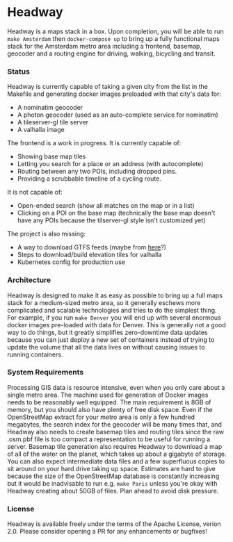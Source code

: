 # Headway

Headway is a maps stack in a box. Upon completion, you will be able to run `make Amsterdam` then `docker-compose up` to bring up a fully functional maps stack for the Amsterdam metro area including a frontend, basemap, geocoder and a routing engine for driving, walking, bicycling and transit.

### Status

Headway is currently capable of taking a given city from the list in the Makefile and generating docker images preloaded with that city's data for:

- A nominatim geocoder
- A photon geocoder (used as an auto-complete service for nominatim)
- A tileserver-gl tile server
- A valhalla image

The frontend is a work in progress. It is currently capable of:

- Showing base map tiles
- Letting you search for a place or an address (with autocomplete)
- Routing between any two POIs, including dropped pins.
- Providing a scrubbable timeline of a cycling route.

It is not capable of:

- Open-ended search (show all matches on the map or in a list)
- Clicking on a POI on the base map (technically the base map doesn't have any POIs because the tilserver-gl style isn't customized yet)

The project is also missing:

- A way to download GTFS feeds (maybe from [here](https://database.mobilitydata.org/)?)
- Steps to download/build elevation tiles for valhalla
- Kubernetes config for production use

### Architecture

Headway is designed to make it as easy as possible to bring up a full maps stack for a medium-sized metro area, so it generally eschews more complicated and scalable technologies and tries to do the simplest thing. For example, if you run `make Denver` you will end up with several enormous docker images pre-loaded with data for Denver. This is generally not a good way to do things, but it greatly simplifies zero-downtime data updates because you can just deploy a new set of containers instead of trying to update the volume that all the data lives on without causing issues to running containers.

### System Requirements

Processing GIS data is resource intensive, even when you only care about a single metro area. The machine used for generation of Docker images needs to be reasonably well equipped. The main requirement is 8GB of memory, but you should also have plenty of free disk space. Even if the OpenStreetMap extract for your metro area is only a few hundred megabytes, the search index for the geocoder will be many times that, and Headway also needs to create basemap tiles and routing tiles since the raw .osm.pbf file is too compact a representation to be useful for running a server. Basemap tile generation also requires Headway to download a map of all of the water on the planet, which takes up about a gigabyte of storage. You can also expect intermediate data files and a few superfluous copies to sit around on your hard drive taking up space. Estimates are hard to give because the size of the OpenStreetMap database is constantly increasing but it would be inadvisable to run e.g. `make Paris` unless you're okay with Headway creating about 50GB of files. Plan ahead to avoid disk pressure.

### License

Headway is available freely under the terms of the Apache License, verion 2.0. Please consider opening a PR for any enhancements or bugfixes!
